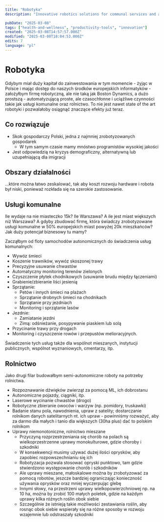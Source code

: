```yaml
---
title: "Robotyka"
description: "Innovative robotics solutions for communal services and agriculture, addressing economic challenges and demographic shifts"

pubDate: "2025-03-08"
tags: ["health-and-wellness", "productivity-tools", "innovation"]
created: "2025-03-08T14:57:57.000Z"
modified: "2025-03-08T18:04:53.000Z"
edits: 7
language: "pl"
---
```


# Robotyka

Gdybym miał duży kapitał do zainwestowania w tym momencie - żyjąc w Polsce i mając dostęp do naszych środków europejskich informatyków - założyłbym firmę robotyczną, ale nie taką jak Boston Dynamics, a dużo prostszą - automatyzującą proste, ale czasochłonne i uciążliwe czynności takie jak usługi komunalne oraz rolnictwo. To nie jest nawet state of the art robotyki i pozwalałoby osiągnąć znaczące efekty już teraz.

## Co rozwiązuje
- Skok gospodarczy Polski, jedna z najmniej zrobotyzowanych gospodarek
  - W tym samym czasie mamy mnóstwo programistów wysokiej jakości
- Jest odpowiedzią na kryzys demograficzny, alternatywną lub uzupełniającą dla imigracji

## Obszary działalności
...które można łatwo zeskalować, tak aby koszt rozwoju hardware i robota był niski, ponieważ rozkłada się na szerokie zastosowanie.

## Usługi komunalne
Ile wydaje na nie miasteczko 15k? Ile Warszawa? A ile jest miast większych niż Warszawa? A gdyby zbudować firmę, która świadczy zrobotyzowane usługi komunalne w 50% europejskich miast powyżej 20k mieszkańców? Jak duży potencjał biznesowy tu mamy?

Zacząłbym od floty samochodów autonomicznych do świadczenia usług komunalnych:
- Wywóz śmieci
- Koszenie trawników, wywóz skoszonej trawy
- Precyzyjne usuwanie chwastów
- Automatyczny monitoring terenów zielonych
- Czyszczenie płytek chodnikowych (usuwanie brudu między łączeniami)
- Grabienie/zbieranie liści jesienią
- Sprzątanie:
  - Petów i innych śmieci na plażach
  - Sprzątanie drobnych śmieci na chodnikach
  - Sprzątanie przy jezdniach
  - Monitoring i sprzątanie lasów
- Jezdnie:
  - Zamiatanie jezdni
  - Zimą: odśnieżanie, posypywanie piaskiem lub solą
- Przycinanie trawy przy drogach
- Monitoring i czyszczenie rowów i przepustów melioracyjnych.

Świadczenie tych usług także dla wspólnot mieszanych, instytucji publicznych, wspólnot wyznaniowych, cmentarzy, itp.

## Rolnictwo
Jako drugi filar budowałbym semi-autonomiczne roboty na potrzeby rolnictwa.
- Rozpoznawanie dźwięków zwierząt za pomocą ML, ich dobrostanu
- Autonomiczne pojazdy, ciągniki, itp.
- Laserowe wycinanie chwastów (drogo)
- Robotyczne zbieranie owoców i warzyw (np. pomidory, truskawki)
- Badanie stanu pola, nawodnienia, upraw z satelity; dostarczanie rolnikom danych satelitarnych nt. ich upraw - powinniśmy rozważyć, aby za darmo dla małych i tanio dla większych (30ha plus) dać to polskim rolnikom
- Uprawy niemonotoniczne, rolnictwo mieszane
  - Przyczyną rozprzestrzeniania się chorób na polach są wielkoprzestrzenne uprawy monokulturowe, gdzie choroby i szkodniki
  - W konsekwencji musimy używać dużej ilości oprysków, aby zapobiec rozpowszechnianiu się ich
  - Robotyzacja pozwala stosować opryski punktowo, tam gdzie stwierdzono występowanie chorób i szkodników
  - Ale uprawy mieszane, małoskalowe można by zrobotyzować za pomocą robotów, jeszcze bardziej ograniczając konieczność używania oprysków oraz mniej wyczerpując glebę
  - Innymi słowy, na przestrzeni uprawy wielkopowierzchniowej np. na 10 ha, można by zrobić 100 małych poletek, gdzie na każdym uprawy kilka różnych roślin obok siebie
  - Szczególnie że istnieją takie możliwości zestawiania roślin, aby rosnąc obok siebie wspierały się na różne sposoby w rozwoju wzajemnie lub odstraszały szkodniki